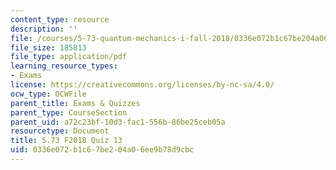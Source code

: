 ```yaml
---
content_type: resource
description: ''
file: /courses/5-73-quantum-mechanics-i-fall-2018/0336e072b1c67be204a06ee9b78d9cbc_MIT5_73F18_quiz13.pdf
file_size: 185813
file_type: application/pdf
learning_resource_types:
- Exams
license: https://creativecommons.org/licenses/by-nc-sa/4.0/
ocw_type: OCWFile
parent_title: Exams & Quizzes
parent_type: CourseSection
parent_uid: a72c23bf-10d3-fac1-556b-86be25ceb05a
resourcetype: Document
title: 5.73 F2018 Quiz 13
uid: 0336e072-b1c6-7be2-04a0-6ee9b78d9cbc
---
```

